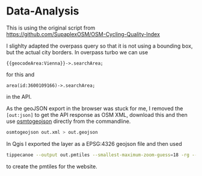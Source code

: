 # Data-Analysis

This is using the original script from https://github.com/SupaplexOSM/OSM-Cycling-Quality-Index

I slighlty adapted the overpass query so that it is not using a bounding box, but the actual city borders. 
In overpass turbo we can use
```overpass
{{geocodeArea:Vienna}}->.searchArea;
```
for this and 
```overpass
area(id:3600109166)->.searchArea;
```
in the API. 

As the geoJSON export in the browser was stuck for me, I removed the `[out:json]` to get the API response as OSM XML, download this and then use [osmtogeojson](https://github.com/tyrasd/osmtogeojson) directly from the commandline.
```bash
osmtogeojson out.xml > out.geojson
```

In Qgis I exported the layer as a EPSG:4326 geojson file and then used
```bash
tippecanoe --output out.pmtiles --smallest-maximum-zoom-guess=18 -rg --drop-densest-as-needed --extend-zooms-if-still-dropping --force --layer=default output.geojson
```
to create the pmtiles for the website.
